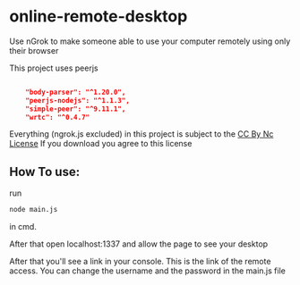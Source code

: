 # online-remote-desktop
Use nGrok to make someone able to use your computer remotely using only their browser

This project uses peerjs
```json

    "body-parser": "^1.20.0",
    "peerjs-nodejs": "^1.1.3",
    "simple-peer": "^9.11.1",
    "wrtc": "^0.4.7"
```


Everything (ngrok.js excluded) in this project is subject to the <a href="https://creativecommons.org/licenses/by-nc/4.0/"> CC By Nc License</a>
If you download you agree to this license



## How To use:

run 
```bash
node main.js
```
in cmd.

After that open localhost:1337 and allow the page to see your desktop

After that you'll see a link in your console. This is the link of the remote access.
You can change the username and the password in the main.js file
